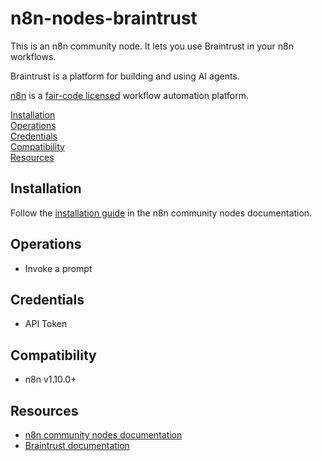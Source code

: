 # n8n-nodes-braintrust

This is an n8n community node. It lets you use Braintrust in your n8n workflows.

Braintrust is a platform for building and using AI agents.

[n8n](https://n8n.io/) is a [fair-code licensed](https://docs.n8n.io/reference/license/) workflow automation platform.

[Installation](#installation)  
[Operations](#operations)  
[Credentials](#credentials)  <!-- delete if no auth needed -->  
[Compatibility](#compatibility)  
[Resources](#resources)  

## Installation

Follow the [installation guide](https://docs.n8n.io/integrations/community-nodes/installation/) in the n8n community nodes documentation.

## Operations

- Invoke a prompt

## Credentials

- API Token

## Compatibility

- n8n v1.10.0+

## Resources

* [n8n community nodes documentation](https://docs.n8n.io/integrations/#community-nodes)
* [Braintrust documentation](https://www.braintrust.dev/docs/start)
